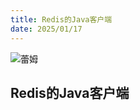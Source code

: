 ```yaml
---
title: Redis的Java客户端
date: 2025/01/17
---
```


![蕾姆](https://bizhi1.com/wp-content/uploads/2024/10/rem-anime-butterflies-aesthetic-desktop-wallpaper-4k-small.jpg)

## Redis的Java客户端

